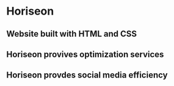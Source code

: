 # Horiseon

## Website built with HTML and CSS 

## Horiseon provives optimization services 

## Horiseon provdes social media efficiency 


